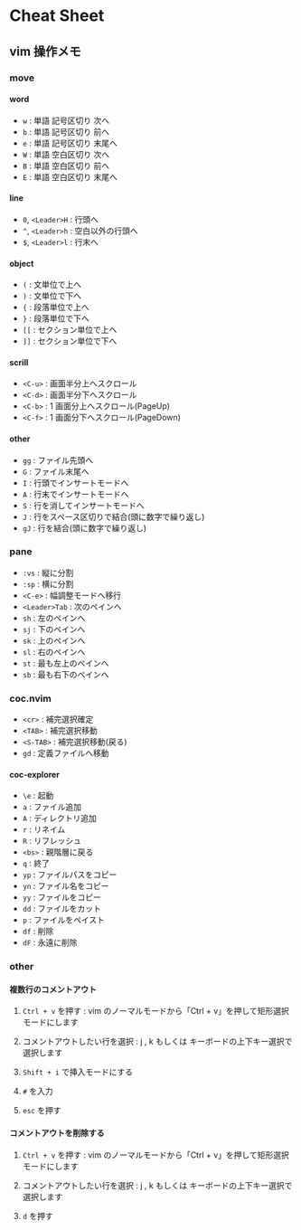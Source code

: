 # Cheat Sheet

## vim 操作メモ

### move

#### word

- `w` : 単語 記号区切り 次へ
- `b` : 単語 記号区切り 前へ
- `e` : 単語 記号区切り 末尾へ
- `W` : 単語 空白区切り 次へ
- `B` : 単語 空白区切り 前へ
- `E` : 単語 空白区切り 末尾へ

#### line

- `0`, `<Leader>H` : 行頭へ
- `^`, `<Leader>h` : 空白以外の行頭へ
- `$`, `<Leader>l` : 行末へ

#### object

- `(` : 文単位で上へ
- `)` : 文単位で下へ
- `{` : 段落単位で上へ
- `}` : 段落単位で下へ
- `[[` : セクション単位で上へ
- `]]` : セクション単位で下へ

#### scrill

- `<C-u>` : 画面半分上へスクロール
- `<C-d>` : 画面半分下へスクロール
- `<C-b>` : 1 画面分上へスクロール(PageUp)
- `<C-f>` : 1 画面分下へスクロール(PageDown)

#### other

- `gg` : ファイル先頭へ
- `G` : ファイル末尾へ
- `I` : 行頭でインサートモードへ
- `A` : 行末でインサートモードへ
- `S` : 行を消してインサートモードへ
- `J` : 行をスペース区切りで結合(頭に数字で繰り返し)
- `gJ` : 行を結合(頭に数字で繰り返し)

### pane

- `:vs` : 縦に分割
- `:sp` : 横に分割
- `<C-e>` : 幅調整モードへ移行
- `<Leader>Tab` : 次のペインへ
- `sh` : 左のペインへ
- `sj` : 下のペインへ
- `sk` : 上のペインへ
- `sl` : 右のペインへ
- `st` : 最も左上のペインへ
- `sb` : 最も右下のペインへ

### coc.nvim

- `<cr>` : 補完選択確定
- `<TAB>` : 補完選択移動
- `<S-TAB>` : 補完選択移動(戻る)
- `gd` : 定義ファイルへ移動

#### coc-explorer

- `\e` : 起動
- `a` : ファイル追加
- `A` : ディレクトリ追加
- `r` : リネイム
- `R` : リフレッシュ
- `<bs>` : 親階層に戻る
- `q` : 終了
- `yp` : ファイルパスをコピー
- `yn` : ファイル名をコピー
- `yy` : ファイルをコピー
- `dd` : ファイルをカット
- `p` : ファイルをペイスト
- `df` : 削除
- `dF` : 永遠に削除

### other

#### 複数行のコメントアウト

1. `Ctrl + v` を押す : vim のノーマルモードから「Ctrl + v」を押して矩形選択モードにします

2. コメントアウトしたい行を選択 : j , k もしくは キーボードの上下キー選択で選択します

3. `Shift + i` で挿入モードにする

4. `#` を入力

5. `esc` を押す

#### コメントアウトを削除する

1. `Ctrl + v` を押す : vim のノーマルモードから「Ctrl + v」を押して矩形選択モードにします

2. コメントアウトしたい行を選択 : j , k もしくは キーボードの上下キー選択で選択します

3. `d` を押す
